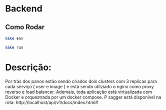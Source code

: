 # Backend

## Como Rodar

```bash
make env
```

```bash
make run
```

# Descrição:

Por trás dos panos estão sendo criados dois clusters com 3 replicas para cada serviço ( user e image ) e está sendo utilziado o nginx como proxy reverso e load balancer. Ademais, toda aplicação está virtualizada com Docker e orquestrada por um docker compose. P sagger está disponível na rota: http://localhost/api/v1/docs/index.html#